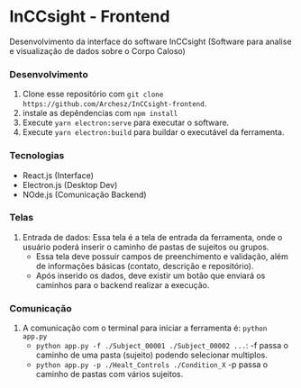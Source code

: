 # InCCsight - Frontend

Desenvolvimento da interface do software InCCsight (Software para analise e visualização de dados sobre o Corpo Caloso)

### Desenvolvimento
1. Clone esse repositório com `git clone https://github.com/Archesz/InCCsight-frontend`.
2. instale as depêndencias com `npm install`
3. Execute `yarn electron:serve` para executar o software.
4. Execute `yarn electron:build` para buildar o executável da ferramenta.

### Tecnologias
- React.js (Interface)
- Electron.js (Desktop Dev)
- NOde.js (Comunicação Backend)

### Telas
1. Entrada de dados: Essa tela é a tela de entrada da ferramenta, onde o usuário poderá inserir o caminho de pastas de sujeitos ou grupos. 
   - Essa tela deve possuir campos de preenchimento e validação, além de informações básicas (contato, descrição e repositório).
   - Após inserido os dados, deve existir um botão que enviará os caminhos para o backend realizar a execução.

### Comunicação
1. A comunicação com o terminal para iniciar a ferramenta é: `python app.py`
    - `python app.py -f ./Subject_00001 ./Subject_00002 ...`: -f passa o caminho de uma pasta (sujeito) podendo selecionar multiplos.
    - `python app.py -p ./Healt_Controls ./Condition_X` -p passa o caminho de pastas com vários sujeitos.
  